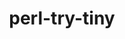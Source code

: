 ---
title: "perl-try-tiny"
layout: cache
categories: [package, v0.19]
meta: {"versions": ["0.28"], "compilers": ["gcc@7.3.1"], "oss": ["amzn2"], "platforms": ["linux"], "targets": ["aarch64"], "stacks": ["aws-ahug-aarch64"], "num_specs": 1, "num_specs_by_stack": {"aws-ahug-aarch64": 1}}
spec_details: [{"hash": "wdfejlofmfhfo3chsi57pewnl3u5vmpe", "compiler": "gcc@7.3.1", "versions": ["0.28"], "os": "amzn2", "platform": "linux", "target": "aarch64", "variants": ["build_system=perl"], "stacks": ["aws-ahug-aarch64"], "size": "-", "tarball": "https://binaries.spack.io/releases/v0.19/build_cache/linux-amzn2-aarch64/gcc-7.3.1/perl-try-tiny-0.28/linux-amzn2-aarch64-gcc-7.3.1-perl-try-tiny-0.28-wdfejlofmfhfo3chsi57pewnl3u5vmpe.spack"}]
---